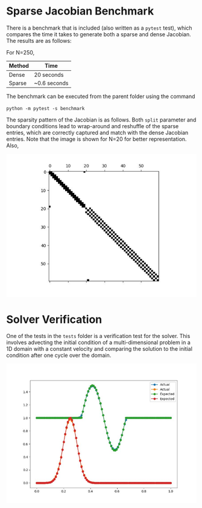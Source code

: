 # Sparse Jacobian Benchmark

There is a benchmark that is included (also written as a `pytest` test), which compares the time it takes to generate both a sparse and dense Jacobian. The results are as follows:

For N=250, 

| Method    | Time       | 
|-----------|------------|
| Dense   |    20 seconds |
| Sparse |  ~0.6 seconds  |

The benchmark can be executed from the parent folder using the command

`python -m pytest -s benchmark`

The sparsity pattern of the Jacobian is as follows. Both `split` parameter and boundary conditions lead to wrap-around and reshuffle of the sparse entries, which are correctly captured and match with the dense Jacobian entries. Note that the image is shown for N=20 for better representation. Also, 

![img](images/benchmark.jpg)

# Solver Verification

One of the tests in the `tests` folder is a verification test for the solver. This involves advecting the initial condition of a multi-dimensional problem in a 1D domain with a constant velocity and comparing the solution to the initial condition after one cycle over the domain.

![img](images/verification.jpg)